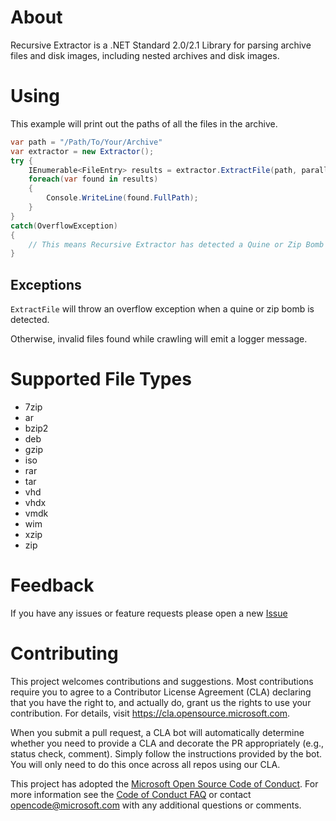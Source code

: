 # About

Recursive Extractor is a .NET Standard 2.0/2.1 Library for parsing archive files and disk images, including nested archives and disk images.

# Using
This example will print out the paths of all the files in the archive.
```csharp
var path = "/Path/To/Your/Archive"
var extractor = new Extractor();
try {
    IEnumerable<FileEntry> results = extractor.ExtractFile(path, parallel);
    foreach(var found in results)
    {
        Console.WriteLine(found.FullPath);
    }
}
catch(OverflowException)
{
    // This means Recursive Extractor has detected a Quine or Zip Bomb
}
```

## Exceptions

`ExtractFile` will throw an overflow exception when a quine or zip bomb is detected.

Otherwise, invalid files found while crawling will emit a logger message.

# Supported File Types
* 7zip
* ar
* bzip2
* deb
* gzip
* iso
* rar
* tar
* vhd
* vhdx
* vmdk
* wim
* xzip
* zip

# Feedback

If you have any issues or feature requests please open a new [Issue](https://github.com/microsoft/RecursiveExtractor/issues/new)

# Contributing

This project welcomes contributions and suggestions.  Most contributions require you to agree to a
Contributor License Agreement (CLA) declaring that you have the right to, and actually do, grant us
the rights to use your contribution. For details, visit https://cla.opensource.microsoft.com.

When you submit a pull request, a CLA bot will automatically determine whether you need to provide
a CLA and decorate the PR appropriately (e.g., status check, comment). Simply follow the instructions
provided by the bot. You will only need to do this once across all repos using our CLA.

This project has adopted the [Microsoft Open Source Code of Conduct](https://opensource.microsoft.com/codeofconduct/).
For more information see the [Code of Conduct FAQ](https://opensource.microsoft.com/codeofconduct/faq/) or
contact [opencode@microsoft.com](mailto:opencode@microsoft.com) with any additional questions or comments.
